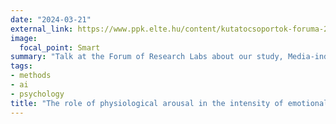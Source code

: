 ```yaml
---
date: "2024-03-21"
external_link: https://www.ppk.elte.hu/content/kutatocsoportok-foruma-2024.e.14361
image:
  focal_point: Smart
summary: "Talk at the Forum of Research Labs about our study, Media-induced stress recovery."
tags:
- methods
- ai
- psychology
title: "The role of physiological arousal in the intensity of emotional reactions. (HUN)"
---
```


